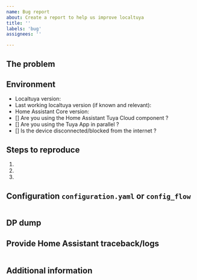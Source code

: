 ```yaml
---
name: Bug report
about: Create a report to help us improve localtuya
title: ''
labels: 'bug'
assignees: ''

---
```

<!-- READ THIS FIRST:
  - For a new device, first check if you can find a similar device in the https://github.com/rospogrigio/localtuya/wiki/Known-working-and-non-working-devices
  - Try to update to latest master version, your problem may be already fixed.
  - Do not report issues for already existing problems. Check that an issue is not already opened and enrich it.
  - Provide as many details as possible. Paste logs, configuration samples and code into the backticks.
-->
## The problem
<!-- 
  Describe the issue you are experiencing here to communicate to the
  maintainers. Tell us what you were trying to do and what happened.
-->


## Environment
<!--
  Provide details about your environment.
-->
- Localtuya version: <!-- plugin version from HACS, master, commit id --> 
- Last working localtuya version (if known and relevant): 
- Home Assistant Core version: <!-- Configuration => Info --> 
- [] Are you using the Home Assistant Tuya Cloud component ? <!-- if yes, put a x between the two [] => [x] -->
- [] Are you using the Tuya App in parallel ? <!-- if yes, put a x between the two [] => [x] -->
- [] Is the device disconnected/blocked from the internet ? <!-- if yes, put a x between the two [] => [x] -->

## Steps to reproduce
<!--
  Clearly define how to reproduce the issue. 
-->
1.
2. 
3.

## Configuration `configuration.yaml` or `config_flow`
<!--
  Fill this with the yaml or config_flow configuration of the failing device. Even if it seems unimportant to you. 
  Remove personal information and local key.
-->
```yaml

```

## DP dump
<!-- 
  Paste here a DP dump, see https://github.com/rospogrigio/localtuya/wiki/HOWTO-get-a-DPs-dump
  You can also try to qualify your device using the procedure described https://github.com/rospogrigio/localtuya/wiki/Qualifying-a-device
-->

## Provide Home Assistant traceback/logs
<!--
  Provide traces if they are relevant. If the problem is reproducible, try to set the log level to debug for this component at least:
  In Dev Tools => Services:

  logger.set_level
  custom_components.localtuya: debug

-->
```txt

```
## Additional information
<!-- Put here any information that you think it may be relevant -->
